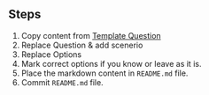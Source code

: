 

## Steps

1. Copy content from [Template Question](template_ques.txt)
2. Replace Question & add scenerio
3. Replace Options
4. Mark correct options if you know or leave as it is.
5. Place the markdown content in `README.md` file.
6. Commit `README.md` file.